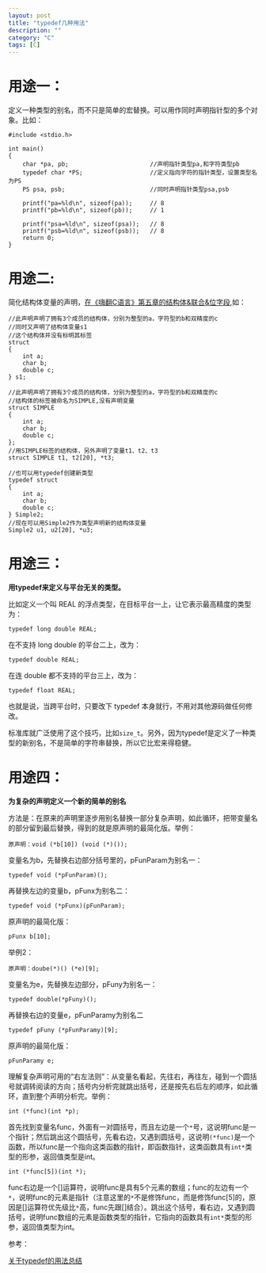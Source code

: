 ```yaml
---
layout: post
title: "typedef几种用法"
description: ""
category: "C"
tags: [C]
---
```


# 用途一：

定义一种类型的别名，而不只是简单的宏替换。可以用作同时声明指针型的多个对象。比如：

	#include <stdio.h>

	int main()
	{
		char *pa, pb;						//声明指针类型pa,和字符类型pb
		typedef char *PS;					//定义指向字符的指针类型，设置类型名为PS
		PS psa, psb;						//同时声明指针类型psa,psb

		printf("pa=%ld\n", sizeof(pa));		// 8
		printf("pb=%ld\n", sizeof(pb));		// 1

		printf("psa=%ld\n", sizeof(psa));	// 8
		printf("psb=%ld\n", sizeof(psb));	// 8
		return 0;
	}


# 用途二:
简化结构体变量的声明，[在《嗨翻C语言》第五章的结构体&联合&位字段](https://github.com/BeginMan/BookNotes/blob/master/C/top5.md),如：

	//此声明声明了拥有3个成员的结构体，分别为整型的a，字符型的b和双精度的c
	//同时又声明了结构体变量s1
	//这个结构体并没有标明其标签
	struct 
	{
	    int a;
	    char b;
	    double c;
	} s1;

	//此声明声明了拥有3个成员的结构体，分别为整型的a，字符型的b和双精度的c
	//结构体的标签被命名为SIMPLE,没有声明变量
	struct SIMPLE
	{
	    int a;
	    char b;
	    double c;
	};
	//用SIMPLE标签的结构体，另外声明了变量t1、t2、t3
	struct SIMPLE t1, t2[20], *t3;

	//也可以用typedef创建新类型
	typedef struct
	{
	    int a;
	    char b;
	    double c; 
	} Simple2;
	//现在可以用Simple2作为类型声明新的结构体变量
	Simple2 u1, u2[20], *u3;

# 用途三：
**用typedef来定义与平台无关的类型。**

比如定义一个叫 REAL 的浮点类型，在目标平台一上，让它表示最高精度的类型为：

	typedef long double REAL;

在不支持 long double 的平台二上，改为：

	typedef double REAL;

在连 double 都不支持的平台三上，改为：

	typedef float REAL;

也就是说，当跨平台时，只要改下 typedef 本身就行，不用对其他源码做任何修改。

标准库就广泛使用了这个技巧，比如`size_t`。另外，因为typedef是定义了一种类型的新别名，不是简单的字符串替换，所以它比宏来得稳健。

# 用途四：
**为复杂的声明定义一个新的简单的别名**

方法是：在原来的声明里逐步用别名替换一部分复杂声明，如此循环，把带变量名的部分留到最后替换，得到的就是原声明的最简化版。举例： 

 	原声明：void (*b[10]) (void (*)());

变量名为b，先替换右边部分括号里的，pFunParam为别名一：

	typedef void (*pFunParam)();

再替换左边的变量b，pFunx为别名二：

	typedef void (*pFunx)(pFunParam);

原声明的最简化版：

	pFunx b[10];
 

举例2：

	原声明：doube(*)() (*e)[9];

变量名为e，先替换左边部分，pFuny为别名一：

	typedef double(*pFuny)();

再替换右边的变量e，pFunParamy为别名二

	typedef pFuny (*pFunParamy)[9];

原声明的最简化版：

	pFunParamy e;

理解复杂声明可用的“右左法则”：从变量名看起，先往右，再往左，碰到一个圆括号就调转阅读的方向；括号内分析完就跳出括号，还是按先右后左的顺序，如此循环，直到整个声明分析完。举例：

	int (*func)(int *p);

首先找到变量名func，外面有一对圆括号，而且左边是一个`*`号，这说明func是一个指针；然后跳出这个圆括号，先看右边，又遇到圆括号，这说明`(*func)`是一个函数，所以func是一个指向这类函数的指针，即函数指针，这类函数具有`int*`类型的形参，返回值类型是int。

	int (*func[5])(int *);

func右边是一个[]运算符，说明func是具有5个元素的数组；func的左边有一个`*`，说明func的元素是指针（注意这里的`*`不是修饰func，而是修饰func[5]的，原因是[]运算符优先级比`*`高，func先跟[]结合）。跳出这个括号，看右边，又遇到圆括号，说明func数组的元素是函数类型的指针，它指向的函数具有`int*`类型的形参，返回值类型为int。

参考：

[关于typedef的用法总结](http://www.cnblogs.com/csyisong/archive/2009/01/09/1372363.html)




